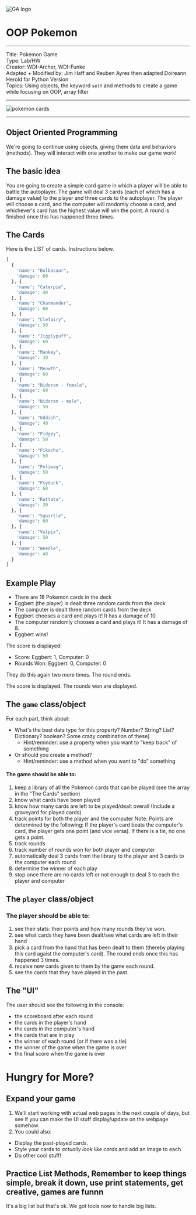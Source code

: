 ![GA logo](https://camo.githubusercontent.com/6ce15b81c1f06d716d753a61f5db22375fa684da/68747470733a2f2f67612d646173682e73332e616d617a6f6e6177732e636f6d2f70726f64756374696f6e2f6173736574732f6c6f676f2d39663838616536633963333837313639306533333238306663663535376633332e706e67)

# OOP Pokemon

<hr>

Title: Pokemon Game<br>
Type: Lab/HW<br>
Creator: WDI-Archer, WDI-Funke <br>
Adapted + Modified by: Jim Haff and Reuben Ayres then adapted Doireann Herold for Python Version<br>
Topics: Using objects, the keyword `self` and methods to create a game while focusing on OOP, array filter<br>

<hr>

![pokemon cards](https://i.ytimg.com/vi/5pDthGSHo58/maxresdefault.jpg)

<hr>


## Object Oriented Programming
We're going to continue using objects, giving them data and behaviors (methods). They will interact with one another to make our game work!

## The basic idea

You are going to create a simple card game in which a player will be able to battle the autoplayer.  The game will deal 3 cards (each of which has a damage value) to the player and three cards to the autoplayer.  The player will choose a card, and the computer will randomly choose a card, and whichever's card has the highest value will win the point.  A round is finished once this has happened three times. 


## The Cards

Here is the LIST of cards.  Instructions below.

```python
[
  {
    'name': "Bulbasaur",
    'damage': 60
  }, {
    'name': "Caterpie",
    'damage': 40
  }, {
    'name': "Charmander",
    'damage': 60
  }, {
    'name': "Clefairy",
    'damage': 50
  }, {
    'name': "Jigglypuff",
    'damage': 60
  }, {
    'name': "Mankey",
    'damage': 30
  }, {
    'name': "Meowth",
    'damage': 60
  }, {
    'name': "Nidoran - female",
    'damage': 60
  }, {
    'name': "Nidoran - male",
    'damage': 50
  }, {
    'name': "Oddish",
    'damage': 40
  }, {
    'name': "Pidgey",
    'damage': 50
  }, {
    'name': "Pikachu",
    'damage': 50
  }, {
    'name': "Poliwag",
    'damage': 50
  }, {
    'name': "Psyduck",
    'damage': 60
  }, {
    'name': "Rattata",
    'damage': 30
  }, {
    'name': "Squirtle",
    'damage': 60
  }, {
    'name': "Vulpix",
    'damage': 50
  }, {
    'name': "Weedle", 
    'damage': 40
  }
]
```

## Example Play

- There are 18 Pokemon cards in the deck
- Eggbert (the player) is dealt three random cards from the deck
- The computer is dealt three random cards from the deck
- Eggbert chooses a card and plays it! It has a damage of 10.
- The computer randomly chooses a card and plays it! It has a damage of 8.
- Eggbert wins!

The score is displayed: 
- Score: Eggbert: 1, Computer: 0
- Rounds Won: Eggbert: 0, Computer: 0

They do this again two more times. 
The round ends.

The score is displayed.
The rounds won are displayed.


## The `game` class/object

For each part, think about:
* What's the best data type for this property? Number? String? List? Dictionary? boolean? Some crazy combination of these).  
  * Hint/reminder: use a property when you want to "keep track" of something
* Or should you create a method?
  * Hint/reminder: use a method when you want to "do" something

#### The game should be able to:

1. keep a library of all the Pokemon cards that can be played (see the array in the "The Cards" section)
2. know what cards have been played
3. know how many cards are left to be played/dealt overall (Include a graveyard for played cards)
4. track points for both the player and the computer
    Note: Points are determined by the following: If the player's card beats the computer's card, the player gets one point (and vice versa). If there is a tie, no one gets a point.
5. track rounds
6. track number of rounds won for both player and computer
7. automatically deal 3 cards from the library to the player and 3 cards to the computer each round
8. determine the winner of each play
9. stop once there are no cards left or not enough to deal 3 to each the player and computer


## The `player` class/object

### The player should be able to:

1. see their stats: their points and how many rounds they've won.
2. see what cards they have been dealt/see what cards are left in their hand
3. pick a card from the hand that has been dealt to them (thereby playing this card agaist the computer's card). The round ends once this has happened 3 times.
4. receive new cards given to them by the game each round.
5. see the cards that they have played in the past.


## The "UI"

The user should see the following in the console:

- the scoreboard after each round
- the cards in the player's hand
- the cards in the computer's hand
- the cards that are in play
- the winner of each round (or if there was a tie)
- the winner of the game when the game is over 
- the final score when the game is over




# Hungry for More?  


## Expand your game

1. We'll start working with actual web pages in the next couple of days, but see if you can make the UI stuff display/update on the webpage somehow.
2. You could also: 
  * Display the past-played cards.
  * Style your cards to _actually look like cards_ and add an image to each.
  * Do other cool stuff!



## Practice List Methods, Remember to keep things simple, break it down, use print statements, get creative, games are funnn


It's a big list but that's ok. We got tools now to handle big lists. 
